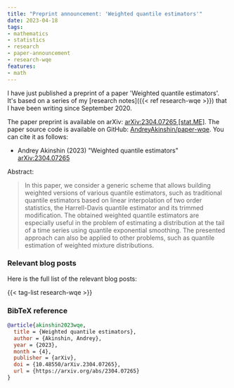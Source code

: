 ```yaml
---
title: "Preprint announcement: 'Weighted quantile estimators'"
date: 2023-04-18
tags:
- mathematics
- statistics
- research
- paper-announcement
- research-wqe
features:
- math
---
```


I have just published a preprint of a paper 'Weighted quantile estimators'.
It's based on a series of my [research notes]({{< ref research-wqe >}}) that I have been writing since September 2020.

The paper preprint is available on arXiv:
  [arXiv:2304.07265 [stat.ME]](https://arxiv.org/abs/2304.07265).
The paper source code is available on GitHub:
  [AndreyAkinshin/paper-wqe](https://github.com/AndreyAkinshin/paper-wqe).
You can cite it as follows:

* Andrey Akinshin (2023)
  "Weighted quantile estimators"
  [arXiv:2304.07265](https://arxiv.org/abs/2304.07265)

Abstract:

> In this paper, we consider a generic scheme that allows building weighted versions of various quantile estimators,
>   such as traditional quantile estimators based on linear interpolation of two order statistics,
>   the Harrell-Davis quantile estimator and its trimmed modification.
> The obtained weighted quantile estimators are especially useful
>   in the problem of estimating a distribution at the tail of a time series using quantile exponential smoothing.
> The presented approach can also be applied to other problems,
>   such as quantile estimation of weighted mixture distributions.

<!--more-->

### Relevant blog posts

Here is the full list of the relevant blog posts:

{{< tag-list research-wqe >}}

### BibTeX reference

```bib
@article{akinshin2023wqe,
  title = {Weighted quantile estimators},
  author = {Akinshin, Andrey},
  year = {2023},
  month = {4},
  publisher = {arXiv},
  doi = {10.48550/arXiv.2304.07265},
  url = {https://arxiv.org/abs/2304.07265}
}
```
